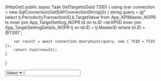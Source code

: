 [HttpGet]
public async Task<JsonResult> GetTargets(Guid TSID)
{
    using (var connection = new SqlConnection(GetSAPConnectionString()))
    {
        string query = @"
    select tj.PeriodicityTransactionID,tj.TargetValue from App_KPIMaster_NOPR ts 
    inner join App_TargetSetting_NOPR td
    on ts.ID =td.KPIID
    inner join App_TargetSettingDetails_NOPR tj
    on td.ID = tj.MasterID where td.ID = @TSID";

        var result = await connection.QueryAsync(query, new { TSID = TSID });
        return Json(result);
    }
}

<script>
document.addEventListener('DOMContentLoaded', function () {
    const KPIMaster = document.getElementById("form");
    const refNoLinks = document.querySelectorAll(".refNoLink");
    const deleteButton = document.getElementById("deleteButton");
    const submitButton = document.getElementById("submitButton");
    const actionTypeInput = document.getElementById("actionType");

    refNoLinks.forEach(link => {
        link.addEventListener("click", async function (event) {
            event.preventDefault();
            KPIMaster.style.display = "block";


            document.getElementById("KPICode").value = this.dataset.kpicode;
            document.getElementById("Company").value = this.dataset.company;
            document.getElementById("Department").value = this.dataset.department;
            document.getElementById("Division").value = this.dataset.division;
            document.getElementById("Section").value = this.dataset.section;
            document.getElementById("UnitCode").value = this.dataset.unitcode;
            document.getElementById("KPIDefination").value = this.dataset.kpidetails;
            document.getElementById("FinYear").value = this.dataset.finyear;
            document.getElementById("KPIID").value = this.dataset.kpiid;
            document.getElementById("PeriodicityID").value = this.dataset.periodicityname;

        
            const tsid = this.dataset.tsid;

            if (tsid) {
                try {
                    const response = await fetch(`/TPR/GetTargets?TSID=${tsid}`);
                    const data = await response.json();

            
                    const periodSelect = document.getElementById("Period");
                    periodSelect.innerHTML = '<option value="">Select</option>';

                    data.forEach(item => {
                        const option = document.createElement("option");
                        option.value = item.period;
                        option.textContent = item.period;
                        periodSelect.appendChild(option);
                    });

                 
                    if (data.length > 0) {
                        document.getElementById("Target").value = data[0].targetValue;
                    }

           
                    periodSelect.dataset.periodData = JSON.stringify(data);
                } catch (error) {
                    console.error("Error fetching target details:", error);
                }
            }

            if (submitButton) {
                submitButton.addEventListener("click", function () {
                    actionTypeInput.value = "save";
                });
            }

            if (deleteButton) {
                deleteButton.addEventListener("click", function () {
                    Swal.fire({
                        title: 'Are you sure?',
                        text: "Do you really want to delete this Unit?",
                        icon: 'warning',
                        showCancelButton: true,
                        confirmButtonColor: '#3085d6',
                        cancelButtonColor: '#d33',
                        confirmButtonText: 'Yes, delete it!',
                        cancelButtonText: 'Cancel'
                    }).then((result) => {
                        if (result.isConfirmed) {
                            actionTypeInput.value = "delete";
                            KPIMaster.submit();
                        }
                    });
                });
            }
        });
    });


    const periodSelect = document.getElementById("Period");
    periodSelect.addEventListener("change", function () {
        const selectedPeriod = this.value;
        const periodData = this.dataset.periodData ? JSON.parse(this.dataset.periodData) : [];

        const selectedItem = periodData.find(x => x.period == selectedPeriod);
        document.getElementById("Target").value = selectedItem ? selectedItem.targetValue : '';
    });
});
</script>


<select class="form-control form-control-sm custom-select" id="Period">
  <option value="">Select</option>
</select>


<input type="text" class="form-control form-control-sm" id="Target" autocomplete="off">
